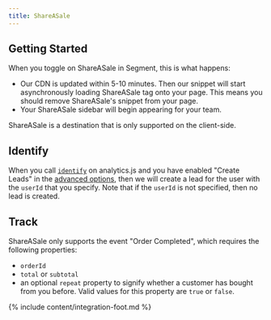 ```yaml
---
title: ShareASale
---
```

## Getting Started

When you toggle on ShareASale in Segment, this is what happens:

+ Our CDN is updated within 5-10 minutes. Then our snippet will start asynchronously loading ShareASale tag onto your page. This means you should remove ShareASale's snippet from your page.
+ Your ShareASale sidebar will begin appearing for your team.

ShareASale is a destination that is only supported on the client-side.


## Identify

When you call [`identify`](/docs/spec/identify) on analytics.js and you have enabled "Create Leads" in the [advanced options](/segment/testing/integrations#shareasale), then we will create a lead for the user with the `userId` that you specify. Note that if the `userId` is not specified, then no lead is created.

## Track

ShareASale only supports the event "Order Completed", which requires the following properties:
- `orderId`
- `total` or `subtotal`
- an optional `repeat` property to signify whether a customer has bought from you before. Valid values for this property are `true` or `false`.

{% include content/integration-foot.md %}
